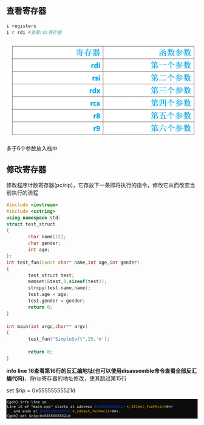 ## 查看寄存器

```bash
i registers
i r rdi #查看rdi寄存器
```



<img src="image/image-20230314120335477.png" alt="image-20230314120335477" style="zoom: 67%;" />

多于6个参数放入栈中

  

## 修改寄存器

修改程序计数寄存器(pc/rip)，它存放下一条即将执行的指令，修改它从而改变当前执行的流程

```cc
#include <iostream>
#include <cstring>
using namespace std;
struct test_struct
{
        char name[12];
        char gender;
        int age;
};
int test_fun(const char* name,int age,int gender)
{
        test_struct test;
        memset(&test,0,sizeof(test));
        strcpy(test.name,name);
        test.age = age;
        test.gender = gender;
        return 0;
}

int main(int argc,char** argv)
{
        test_fun("SimpleSoft",25,'m');

        return 0;
}
```

**info line 16查看第16行的反汇编地址(也可以使用disassemble命令查看全部反汇编代码)**，将rip寄存器的地址修改，使其跳过第15行

set $rip = 0x55555555521d

![image-20230314132418491](image/image-20230314132418491.png)